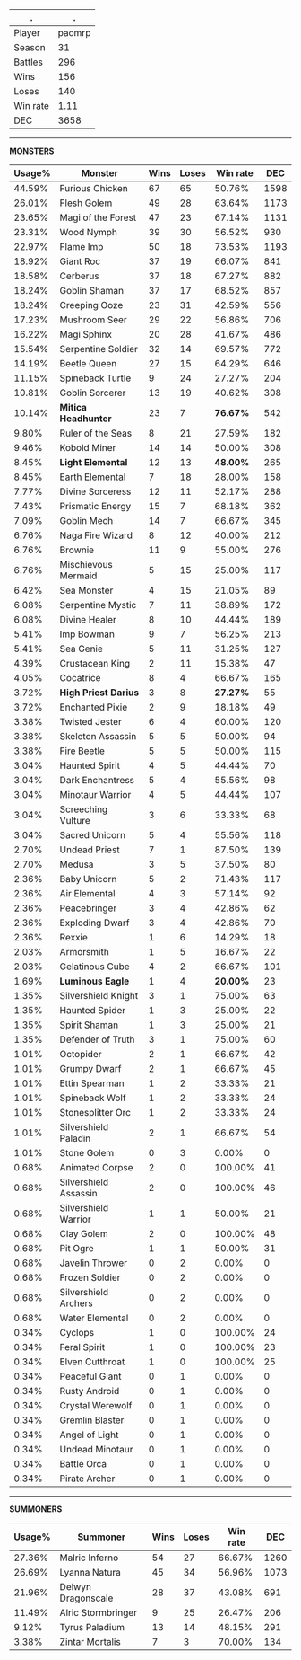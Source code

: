 .|.
|-|-
Player|paomrp
Season|31
Battles|296
Wins|156
Loses|140
Win rate|1.11
DEC|3658

---
**MONSTERS**

Usage%|Monster|Wins|Loses|Win rate|DEC|
-|-|-|-|-|-|
44.59%|Furious Chicken|67|65|50.76%|1598|
26.01%|Flesh Golem|49|28|63.64%|1173|
23.65%|Magi of the Forest|47|23|67.14%|1131|
23.31%|Wood Nymph|39|30|56.52%|930|
22.97%|Flame Imp|50|18|73.53%|1193|
18.92%|Giant Roc|37|19|66.07%|841|
18.58%|Cerberus|37|18|67.27%|882|
18.24%|Goblin Shaman|37|17|68.52%|857|
18.24%|Creeping Ooze|23|31|42.59%|556|
17.23%|Mushroom Seer|29|22|56.86%|706|
16.22%|Magi Sphinx|20|28|41.67%|486|
15.54%|Serpentine Soldier|32|14|69.57%|772|
14.19%|Beetle Queen|27|15|64.29%|646|
11.15%|Spineback Turtle|9|24|27.27%|204|
10.81%|Goblin Sorcerer|13|19|40.62%|308|
10.14%|**Mitica Headhunter**|23|7|**76.67%**|542|
9.80%|Ruler of the Seas|8|21|27.59%|182|
9.46%|Kobold Miner|14|14|50.00%|308|
8.45%|**Light Elemental**|12|13|**48.00%**|265|
8.45%|Earth Elemental|7|18|28.00%|158|
7.77%|Divine Sorceress|12|11|52.17%|288|
7.43%|Prismatic Energy|15|7|68.18%|362|
7.09%|Goblin Mech|14|7|66.67%|345|
6.76%|Naga Fire Wizard|8|12|40.00%|212|
6.76%|Brownie|11|9|55.00%|276|
6.76%|Mischievous Mermaid|5|15|25.00%|117|
6.42%|Sea Monster|4|15|21.05%|89|
6.08%|Serpentine Mystic|7|11|38.89%|172|
6.08%|Divine Healer|8|10|44.44%|189|
5.41%|Imp Bowman|9|7|56.25%|213|
5.41%|Sea Genie|5|11|31.25%|127|
4.39%|Crustacean King|2|11|15.38%|47|
4.05%|Cocatrice|8|4|66.67%|165|
3.72%|**High Priest Darius**|3|8|**27.27%**|55|
3.72%|Enchanted Pixie|2|9|18.18%|49|
3.38%|Twisted Jester|6|4|60.00%|120|
3.38%|Skeleton Assassin|5|5|50.00%|94|
3.38%|Fire Beetle|5|5|50.00%|115|
3.04%|Haunted Spirit|4|5|44.44%|70|
3.04%|Dark Enchantress|5|4|55.56%|98|
3.04%|Minotaur Warrior|4|5|44.44%|107|
3.04%|Screeching Vulture|3|6|33.33%|68|
3.04%|Sacred Unicorn|5|4|55.56%|118|
2.70%|Undead Priest|7|1|87.50%|139|
2.70%|Medusa|3|5|37.50%|80|
2.36%|Baby Unicorn|5|2|71.43%|117|
2.36%|Air Elemental|4|3|57.14%|92|
2.36%|Peacebringer|3|4|42.86%|62|
2.36%|Exploding Dwarf|3|4|42.86%|70|
2.36%|Rexxie|1|6|14.29%|18|
2.03%|Armorsmith|1|5|16.67%|22|
2.03%|Gelatinous Cube|4|2|66.67%|101|
1.69%|**Luminous Eagle**|1|4|**20.00%**|23|
1.35%|Silvershield Knight|3|1|75.00%|63|
1.35%|Haunted Spider|1|3|25.00%|22|
1.35%|Spirit Shaman|1|3|25.00%|21|
1.35%|Defender of Truth|3|1|75.00%|60|
1.01%|Octopider|2|1|66.67%|42|
1.01%|Grumpy Dwarf|2|1|66.67%|45|
1.01%|Ettin Spearman|1|2|33.33%|21|
1.01%|Spineback Wolf|1|2|33.33%|24|
1.01%|Stonesplitter Orc|1|2|33.33%|24|
1.01%|Silvershield Paladin|2|1|66.67%|54|
1.01%|Stone Golem|0|3|0.00%|0|
0.68%|Animated Corpse|2|0|100.00%|41|
0.68%|Silvershield Assassin|2|0|100.00%|46|
0.68%|Silvershield Warrior|1|1|50.00%|21|
0.68%|Clay Golem|2|0|100.00%|48|
0.68%|Pit Ogre|1|1|50.00%|31|
0.68%|Javelin Thrower|0|2|0.00%|0|
0.68%|Frozen Soldier|0|2|0.00%|0|
0.68%|Silvershield Archers|0|2|0.00%|0|
0.68%|Water Elemental|0|2|0.00%|0|
0.34%|Cyclops|1|0|100.00%|24|
0.34%|Feral Spirit|1|0|100.00%|23|
0.34%|Elven Cutthroat|1|0|100.00%|25|
0.34%|Peaceful Giant|0|1|0.00%|0|
0.34%|Rusty Android|0|1|0.00%|0|
0.34%|Crystal Werewolf|0|1|0.00%|0|
0.34%|Gremlin Blaster|0|1|0.00%|0|
0.34%|Angel of Light|0|1|0.00%|0|
0.34%|Undead Minotaur|0|1|0.00%|0|
0.34%|Battle Orca|0|1|0.00%|0|
0.34%|Pirate Archer|0|1|0.00%|0|

---
**SUMMONERS**

Usage%|Summoner|Wins|Loses|Win rate|DEC|
-|-|-|-|-|-|
27.36%|Malric Inferno|54|27|66.67%|1260|
26.69%|Lyanna Natura|45|34|56.96%|1073|
21.96%|Delwyn Dragonscale|28|37|43.08%|691|
11.49%|Alric Stormbringer|9|25|26.47%|206|
9.12%|Tyrus Paladium|13|14|48.15%|291|
3.38%|Zintar Mortalis|7|3|70.00%|134|
